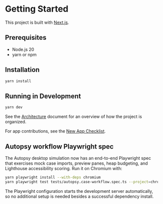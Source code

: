 # Getting Started

This project is built with [Next.js](https://nextjs.org/).

## Prerequisites

- Node.js 20
- yarn or npm

## Installation

```bash
yarn install
```

## Running in Development

```bash
yarn dev
```

See the [Architecture](./architecture.md) document for an overview of how the project is organized.

For app contributions, see the [New App Checklist](./new-app-checklist.md).

## Autopsy workflow Playwright spec

The Autopsy desktop simulation now has an end-to-end Playwright spec that exercises mock case imports,
preview panes, heap budgeting, and Lighthouse accessibility scoring. Run it on Chromium with:

```bash
yarn playwright install --with-deps chromium
yarn playwright test tests/autopsy.case-workflow.spec.ts --project=chromium
```

The Playwright configuration starts the development server automatically, so no additional setup is needed
besides a successful dependency install.
